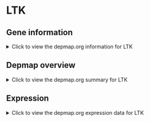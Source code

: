 <h1>LTK</h1>

<h2>Gene information</h2>
<details>
  <summary>Click to view the depmap.org information for LTK</summary>
  <p><a href="https://depmap.org/portal/gene/LTK?tab=about" target="_BLANK">Open page in a new tab...</a></p>
  <iframe src="https://depmap.org/portal/gene/LTK?tab=about" style="border:none;width:100%;height:800px"></iframe>
</details>

<h2>Depmap overview</h2>
<details>
  <summary>Click to view the depmap.org summary for LTK</summary>
  <p><a href="https://depmap.org/portal/gene/LTK?tab=overview" target="_BLANK">Open page in a new tab...</a></p>
  <iframe src="https://depmap.org/portal/gene/LTK?tab=overview" style="border:none;width:100%;height:800px"></iframe>
</details>

<h2>Expression</h2>
<details>
  <summary>Click to view the depmap.org expression data for LTK</summary>
  <p><a href="https://depmap.org/portal/gene/LTK?tab=characterization" target="_BLANK">Open page in a new tab...</a></p>
  <iframe src="https://depmap.org/portal/gene/LTK?tab=characterization" style="border:none;width:100%;height:800px"></iframe>
</details>


<!--
<h2>Reactome Pathway diagram</h2>
<details>
  <summary>Click to view the Reactome pathway for LTK</summary>
  <p><a href="PURL" target="_BLANK">Open page in a new tab...</a></p>
  PNAME
</details>
-->


